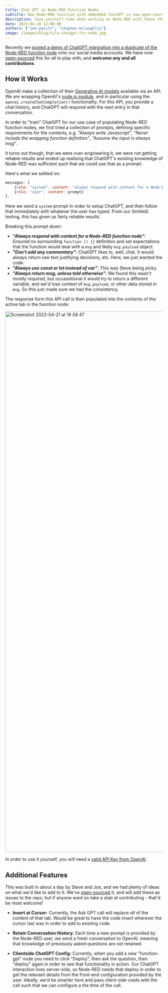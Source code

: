 ```yaml
---
title: Chat GPT in Node-RED Function Nodes
subtitle: New Node-RED function with embedded ChatGPT is now open-sourced!
description: Save yourself time when working on Node-RED with these three tips.
date: 2023-04-28 12:00:00
authors: ["joe-pavitt", "stephen-mclaughlin"]
image: /images/blog/tile-chatgpt-fcn-node.jpg
---
```


Recently we [posted a demo of ChatGPT integration into a duplicate of the Node-RED function node](https://www.linkedin.com/posts/flowforge_chatgpt-with-node-red-function-nodes-activity-7052725869684953088-2yOA?utm_source=share&utm_medium=member_desktop) 
onto our social media accounts. We have now [open-sourced](https://github.com/flowforge/node-red-function-gpt) this for all to play with, and **welcome any and all contributions**.
<!--more-->

## How it Works

OpenAI make a collection of their [Generative AI models](https://platform.openai.com/docs/models) available
via an API. We are wrapping OpenAI's [node.js module](https://www.npmjs.com/package/openai), and in particular
using the `openai.createChatCompletion()` functionality. For this API, you provide a chat history, and ChatGPT will
respond with the next entry in that conversation.

In order to "train" ChatGPT for our use case of populating Node-RED function nodes, we first tried a collection of prompts, defining specific
requirements for the contents, e.g. _"Always write Javascript"_, _"Never include the wrapping function definition"_,
_"Assume the input is always msg"_.

It turns out though, that we were over-engineering it, we were not getting reliable results and ended up
realising that ChatGPT's existing knowledge of Node-RED was sufficient such that we could use that as a prompt:

Here's what we settled on:

```javascript
messages: [
    {role: "system", content: "always respond with content for a Node-RED function node, and don't add any commentary, always use const or let instead of var. Always return msg, unless told otherwise."},
    {role: "user", content: prompt}
],
```

Here we send a `system` prompt in order to setup ChatGPT, and then follow that immediately with whatever the user has typed.
From our (limited) testing, this has given us fairly reliable results.

Breaking this prompt down:

- ***"Always respond with content for a Node-RED function node"***: Ensured no surrounding `function () {}` definition and set expectations that the function would deal with a `msg` and likely `msg.payload` object.
- ***"Don't add any commentary"***: ChatGPT likes to, well, chat. It would always return raw text justifying decisions, etc. Here, we just wanted the code.
- ***"Always use const or let instead of var"***: This was Steve being picky.
- ***"Always return msg, unless told otherwise"***: We found this wasn't mostly required, but occassitional it would try to return a different variable, and we'd lose context of `msg.payload`, or other data stored in `msg`. So this just made sure we had the consistency.

The response form this API call is then populated into the contents of the active tab in the function node:

<img width="1728" alt="Screenshot 2023-04-21 at 16 08 47" src="https://user-images.githubusercontent.com/99246719/233671631-fefa36c1-6db4-4392-a057-314c16fd91b7.png">

In order to use it yourself, you will need a [valid API Key from OpenAI](https://platform.openai.com/account/api-keys).

## Additional Features

This was built in about a day by Steve and Joe, and we had plenty of ideas on what we'd like to add to it. We've
[open-sourced](https://github.com/flowforge/node-red-function-gpt) it, and will add these as issues to the repo, but if anyone want so take a stab at contributing - that'd be most welcome!

- **Insert at Cursor:** Currently, the Ask GPT call will replace _all_ of the content of that tab. Would be great
to have the code insert wherever the cursor last was in order to add to existing code.

- **Retain Conversation History:** Each time a new prompt is provided by the Node-RED user, we send a fresh conversation to OpenAI,
meaning that knowledge of previously asked questions are not retained.

- **Clientside ChatGPT Config:** Currently, when you add a new "function-gpt" node you need to click "Deploy", then ask the question, then "deploy" again in order to see that functionality in action. Our ChatGPT interaction lives server-side, so Node-RED needs that deploy in order to get the relevant details from the front-end confgiuration provided by the user. Ideally, we'd be smarter here and pass client-side creds with the call such that we can configure a the time of the call.